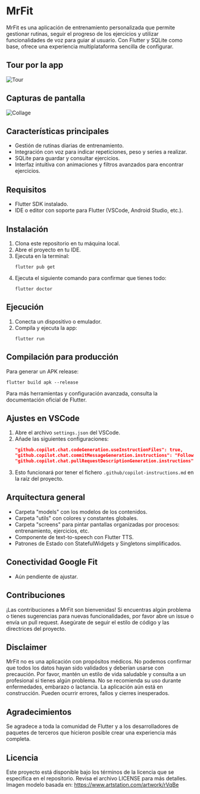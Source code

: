 # MrFit

MrFit es una aplicación de entrenamiento personalizada que permite gestionar rutinas, seguir el progreso de los ejercicios y utilizar funcionalidades de voz para guiar al usuario. Con Flutter y SQLite como base, ofrece una experiencia multiplataforma sencilla de configurar.

## Tour por la app
![Tour](./img_app/gif/tour.gif)

## Capturas de pantalla

![Collage](./img_app/collage.png)

## Características principales
- Gestión de rutinas diarias de entrenamiento.
- Integración con voz para indicar repeticiones, peso y series a realizar.
- SQLite para guardar y consultar ejercicios.
- Interfaz intuitiva con animaciones y filtros avanzados para encontrar ejercicios.

## Requisitos
- Flutter SDK instalado.
- IDE o editor con soporte para Flutter (VSCode, Android Studio, etc.).

## Instalación
1. Clona este repositorio en tu máquina local.
2. Abre el proyecto en tu IDE.
3. Ejecuta en la terminal:
   ```
   flutter pub get
   ```
4. Ejecuta el siguiente comando para confirmar que tienes todo:
   ```
   flutter doctor
   ```

## Ejecución
1. Conecta un dispositivo o emulador.
2. Compila y ejecuta la app:
   ```
   flutter run
   ```

## Compilación para producción
Para generar un APK release:
```
flutter build apk --release
```

Para más herramientas y configuración avanzada, consulta la documentación oficial de Flutter.

## Ajustes en VSCode
1. Abre el archivo `settings.json` del VSCode.
2. Añade las siguientes configuraciones:
   ```json
   "github.copilot.chat.codeGeneration.useInstructionFiles": true,
   "github.copilot.chat.commitMessageGeneration.instructions": "Follow the Conventional Commits format. Be clear and use the following prefixes:\n\nfeat: New feature → feat: add login button\nfix: Bug fix → fix: resolve crash on submit\ndocs: Documentation only changes → docs: update README\nstyle: Changes that do not affect the code meaning (formatting, etc.) → style: format code\nrefactor: Code changes that neither fix a bug nor add a feature → refactor: simplify logic\nperf: Performance improvements → perf: optimize image loading\ntest: Adding or updating tests → test: add unit tests for auth\nchore: Minor tasks or maintenance (build, dependencies, etc.) → chore: update dependencies\nbuild: Changes that affect the build system (webpack, ddev, etc.) → build: update Dockerfile\nci: Continuous Integration changes → ci: fix GitHub Actions script",
   "github.copilot.chat.pullRequestDescriptionGeneration.instructions": "Summarize the main changes in one paragraph, then use bullet points to explain each individual change. Finally, add a summary if any additional commands need to be executed after installing the Pull Request.",
   ```
3. Esto funcionará por tener el fichero `.github/copilot-instructions.md` en la raíz del proyecto.

## Arquitectura general
- Carpeta "models" con los modelos de los contenidos.
- Carpeta "utils" con colores y constantes globales.
- Carpeta "screens" para pintar pantallas organizadas por procesos: entrenamiento, ejercicios, etc.
- Componente de text-to-speech con Flutter TTS.
- Patrones de Estado con StatefulWidgets y Singletons simplificados.

## Conectividad Google Fit
- Aún pendiente de ajustar.

## Contribuciones
¡Las contribuciones a MrFit son bienvenidas! Si encuentras algún problema o tienes sugerencias para nuevas funcionalidades, por favor abre un issue o envía un pull request. Asegúrate de seguir el estilo de código y las directrices del proyecto.

## Disclaimer
MrFit no es una aplicación con propósitos médicos. No podemos confirmar que todos los datos hayan sido validados y deberían usarse con precaución.
Por favor, mantén un estilo de vida saludable y consulta a un profesional si tienes algún problema. No se recomienda su uso durante enfermedades, embarazo o lactancia.
La aplicación aún está en construcción. Pueden ocurrir errores, fallos y cierres inesperados.

## Agradecimientos
Se agradece a toda la comunidad de Flutter y a los desarrolladores de paquetes de terceros que hicieron posible crear una experiencia más completa.

## Licencia
Este proyecto está disponible bajo los términos de la licencia que se especifica en el repositorio. Revisa el archivo LICENSE para más detalles.
Imagen modelo basada en: https://www.artstation.com/artwork/rVqBe